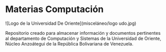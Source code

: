 # Materias Computación

![Logo de la Universidad De Oriente](misceláneo/logo udo.jpg)

Repositorio creado para almacenar información y documentos pertinentes al departamento de Computación y Sistemas de la Universidad de Oriente, Núcleo Anzoátegui de la República Bolivariana de Venezuela.
